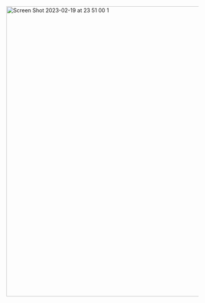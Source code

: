 <img width="760" alt="Screen Shot 2023-02-19 at 23 51 00 1" src="https://user-images.githubusercontent.com/99911148/219974897-6c461740-0b77-4b7d-bb95-c274c20f8ccb.png">
